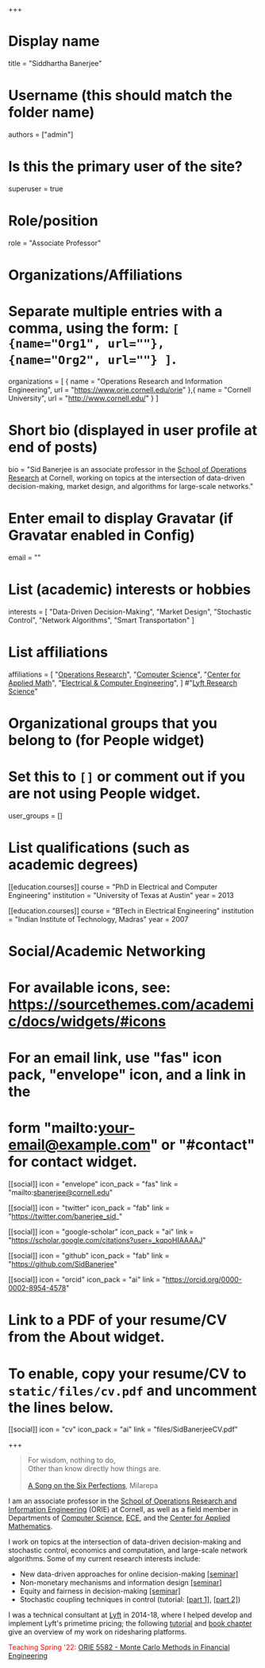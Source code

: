 +++
# Display name
title = "Siddhartha Banerjee"

# Username (this should match the folder name)
authors = ["admin"]

# Is this the primary user of the site?
superuser = true

# Role/position
role = "Associate Professor"


# Organizations/Affiliations
#   Separate multiple entries with a comma, using the form: `[ {name="Org1", url=""}, {name="Org2", url=""} ]`.
organizations = [ { name = "Operations Research and Information Engineering", url = "https://www.orie.cornell.edu/orie" },{ name = "Cornell University", url = "http://www.cornell.edu/" } ]

# Short bio (displayed in user profile at end of posts)
bio = "Sid Banerjee is an associate professor in the [School of Operations Research](http://www.orie.cornell.edu/) at Cornell, working on topics at the intersection of data-driven decision-making, market design, and algorithms for large-scale networks."

# Enter email to display Gravatar (if Gravatar enabled in Config)
email = ""

# List (academic) interests or hobbies
interests = [
  "Data-Driven Decision-Making",
  "Market Design",
  "Stochastic Control", 
  "Network Algorithms",
  "Smart Transportation"
]


# List affiliations
affiliations = [
  "[Operations Research](http://www.orie.cornell.edu/)",
  "[Computer Science](http://www.cs.cornell.edu/)",
  "[Center for Applied Math](http://www.cam.cornell.edu/)", 
  "[Electrical & Computer Engineering](https://www.ece.cornell.edu/)",
]
 #"[Lyft Research Science](https://www.lyft.com/careers)"

# Organizational groups that you belong to (for People widget)
# Set this to `[]` or comment out if you are not using People widget.
user_groups = []

# List qualifications (such as academic degrees)
[[education.courses]]
  course = "PhD in Electrical and Computer Engineering"
  institution = "University of Texas at Austin"
  year = 2013

[[education.courses]]
  course = "BTech in Electrical Engineering"
  institution = "Indian Institute of Technology, Madras"
  year = 2007


# Social/Academic Networking
# For available icons, see: https://sourcethemes.com/academic/docs/widgets/#icons
#   For an email link, use "fas" icon pack, "envelope" icon, and a link in the
#   form "mailto:your-email@example.com" or "#contact" for contact widget.

[[social]]
  icon = "envelope"
  icon_pack = "fas"
  link =  "mailto:sbanerjee@cornell.edu"

[[social]]
  icon = "twitter"
  icon_pack = "fab"
  link = "https://twitter.com/banerjee_sid_"

[[social]]
  icon = "google-scholar"
  icon_pack = "ai"
  link = "https://scholar.google.com/citations?user=_kqpoHIAAAAJ"

[[social]]
  icon = "github"
  icon_pack = "fab"
  link = "https://github.com/SidBanerjee"

[[social]]
  icon = "orcid"
  icon_pack = "ai"
  link = "https://orcid.org/0000-0002-8954-4578"


# Link to a PDF of your resume/CV from the About widget.
# To enable, copy your resume/CV to `static/files/cv.pdf` and uncomment the lines below.
 [[social]]
   icon = "cv"
   icon_pack = "ai"
   link = "files/SidBanerjeeCV.pdf"

+++
<blockquote class=quotation>
For wisdom, nothing to do, <br>
Other than know directly how things are.<br><br>
<a href="http://unfetteredmind.org/the-six-perfections/">A Song on the Six Perfections</a>, Milarepa
</blockquote>


I am an associate professor in the [School of Operations Research and Information Engineering](http://www.orie.cornell.edu/) (ORIE) at Cornell, as well as a field member in Departments of [Computer Science](http://www.cs.cornell.edu/), [ECE](https://www.ece.cornell.edu/), and the [Center for Applied Mathematics](http://www.cam.cornell.edu/). 

I work on topics at the intersection of data-driven decision-making and stochastic control, economics and computation, and large-scale network algorithms. Some of my current research interests include:

* New data-driven approaches for online decision-making [[seminar]](https://sites.google.com/view/snappseminar/past-seminars/spring-2021#h.1d7o5iajoo6j) 
* Non-monetary mechanisms and information design [[seminar]](https://www.youtube.com/watch?v=lccoYzqmsAU)
* Equity and fairness in decision-making [[seminar]](https://vod.video.cornell.edu/media/3.12.21+Sid+Banerjee%2C+Cornell+University/1_clje1p9x)
* Stochastic coupling techniques in control (tutorial: [[part 1]](https://www.youtube.com/watch?v=3GB7I6-lym8), [[part 2]](https://www.youtube.com/watch?v=7Kbr2N49-Bo))

I was a technical consultant at [Lyft](http://lyft.com/) in 2014-18, where I helped develop and implement Lyft's primetime pricing; the following [tutorial](https://simons.berkeley.edu/talks/banerjee-ridesharing) and [book chapter](publication/ridesharechapter-19) give an overview of my work on ridesharing platforms. 

<span style="color:red">Teaching Spring '22: </span> <a class="btn-sm btn-outline-primary" role="button" href="courses/orie5582s22/">ORIE 5582 - Monte Carlo Methods in Financial Engineering</a>

